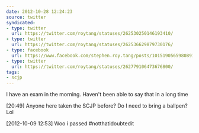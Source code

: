 ```yaml
---
date: 2012-10-28 12:24:23
source: twitter
syndicated:
- type: twitter
  url: https://twitter.com/roytang/statuses/262530250146193410/
- type: twitter
  url: https://twitter.com/roytang/statuses/262536629879730176/
- type: facebook
  url: https://www.facebook.com/stephen.roy.tang/posts/10151905659808912
- type: twitter
  url: https://twitter.com/roytang/statuses/262779106473676800/
tags:
- scjp
---
```


I have an exam in the morning. Haven't been able to say that in a long time

<time>[20:49]</time> Anyone here taken the SCJP before? Do I need to bring a ballpen? Lol

<time>[2012-10-09 12:53]</time> Woo i passed #notthatidoubtedit